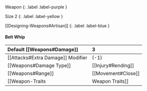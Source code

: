 Weapon
{: .label .label-purple }

Size 2
{: .label .label-yellow }

[[Designing-Weapons#Artisan]]
{: .label .label-blue }



#### Belt Whip

| Default [[Weapons#Damage]]                     | 3                                                                                                                 |
| :-------------------------------------------------------- | :---------------------------------------------------------------------------------------------------------------- |
| [[Attacks#Extra Damage]] Modifier | (-1)                                                                                                              |
| [[Weapons#Damage Type]]                 | [[Injury#Rending]]                                                                               |
| [[Weapons#Range]]                               | [[Movement#Close]]                                                                                 |
| [[Weapon-Traits|Weapon Traits]]                       | [[Handless]], [[Striking]], [[Pulling]] |
